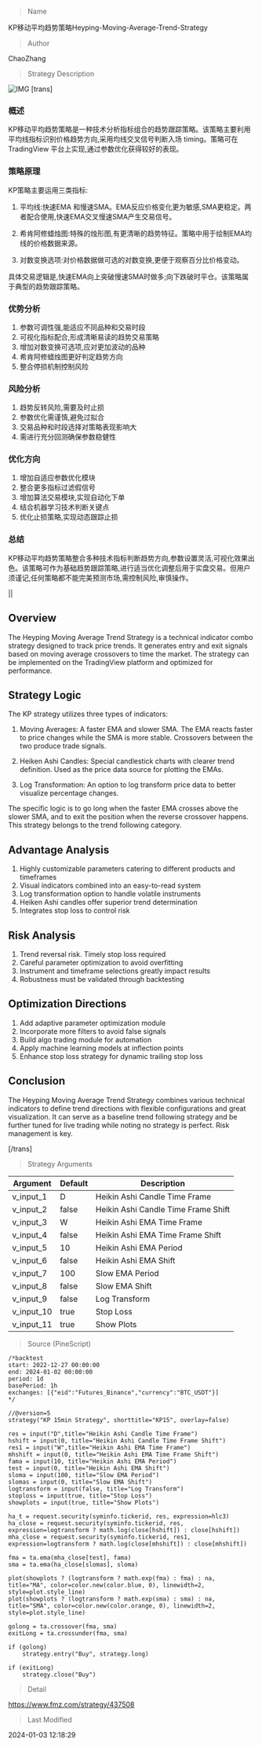 
> Name

KP移动平均趋势策略Heyping-Moving-Average-Trend-Strategy

> Author

ChaoZhang

> Strategy Description

![IMG](https://www.fmz.com/upload/asset/1394ba94a9019d912c6.png)
[trans]

### 概述

KP移动平均趋势策略是一种技术分析指标组合的趋势跟踪策略。该策略主要利用平均线指标识别价格趋势方向,采用均线交叉信号判断入场 timing。策略可在 TradingView 平台上实现,通过参数优化获得较好的表现。

### 策略原理

KP策略主要运用三类指标:

1. 平均线:快速EMA 和慢速SMA。EMA反应价格变化更为敏感,SMA更稳定。两者配合使用,快速EMA交叉慢速SMA产生交易信号。

2. 希肯阿修蜡烛图:特殊的烛形图,有更清晰的趋势特征。策略中用于绘制EMA均线的价格数据来源。

3. 对数变换选项:对价格数据做可选的对数变换,更便于观察百分比价格变动。

具体交易逻辑是,快速EMA向上突破慢速SMA时做多;向下跌破时平仓。该策略属于典型的趋势跟踪策略。

### 优势分析

1. 参数可调性强,能适应不同品种和交易时段
2. 可视化指标配合,形成清晰易读的趋势交易策略
3. 增加对数变换可选项,应对更加波动的品种
4. 希肯阿修蜡烛图更好判定趋势方向
5. 整合停损机制控制风险

### 风险分析

1. 趋势反转风险,需要及时止损
2. 参数优化需谨慎,避免过拟合
3. 交易品种和时段选择对策略表现影响大
4. 需进行充分回测确保参数稳健性

### 优化方向 

1. 增加自适应参数优化模块
2. 整合更多指标过滤假信号
3. 增加算法交易模块,实现自动化下单
4. 结合机器学习技术判断关键点
5. 优化止损策略,实现动态跟踪止损

### 总结

KP移动平均趋势策略整合多种技术指标判断趋势方向,参数设置灵活,可视化效果出色。该策略可作为基础趋势跟踪策略,进行适当优化调整后用于实盘交易。但用户须谨记,任何策略都不能完美预测市场,需控制风险,审慎操作。

|| 

## Overview  

The Heyping Moving Average Trend Strategy is a technical indicator combo strategy designed to track price trends. It generates entry and exit signals based on moving average crossovers to time the market. The strategy can be implemented on the TradingView platform and optimized for performance.

## Strategy Logic

The KP strategy utilizes three types of indicators:

1. Moving Averages: A faster EMA and slower SMA. The EMA reacts faster to price changes while the SMA is more stable. Crossovers between the two produce trade signals.  

2. Heiken Ashi Candles: Special candlestick charts with clearer trend definition. Used as the price data source for plotting the EMAs.

3. Log Transformation: An option to log transform price data to better visualize percentage changes.

The specific logic is to go long when the faster EMA crosses above the slower SMA, and to exit the position when the reverse crossover happens. This strategy belongs to the trend following category. 

## Advantage Analysis 

1. Highly customizable parameters catering to different products and timeframes
2. Visual indicators combined into an easy-to-read system  
3. Log transformation option to handle volatile instruments
4. Heiken Ashi candles offer superior trend determination
5. Integrates stop loss to control risk

## Risk Analysis

1. Trend reversal risk. Timely stop loss required
2. Careful parameter optimization to avoid overfitting  
3. Instrument and timeframe selections greatly impact results
4. Robustness must be validated through backtesting

## Optimization Directions

1. Add adaptive parameter optimization module
2. Incorporate more filters to avoid false signals
3. Build algo trading module for automation
4. Apply machine learning models at inflection points
5. Enhance stop loss strategy for dynamic trailing stop loss

## Conclusion

The Heyping Moving Average Trend Strategy combines various technical indicators to define trend directions with flexible configurations and great visualization. It can serve as a baseline trend following strategy and be further tuned for live trading while noting no strategy is perfect. Risk management is key.

[/trans]

> Strategy Arguments



|Argument|Default|Description|
|----|----|----|
|v_input_1|D|Heikin Ashi Candle Time Frame|
|v_input_2|false|Heikin Ashi Candle Time Frame Shift|
|v_input_3|W|Heikin Ashi EMA Time Frame|
|v_input_4|false|Heikin Ashi EMA Time Frame Shift|
|v_input_5|10|Heikin Ashi EMA Period|
|v_input_6|false|Heikin Ashi EMA Shift|
|v_input_7|100|Slow EMA Period|
|v_input_8|false|Slow EMA Shift|
|v_input_9|false|Log Transform|
|v_input_10|true|Stop Loss|
|v_input_11|true|Show Plots|


> Source (PineScript)

``` pinescript
/*backtest
start: 2022-12-27 00:00:00
end: 2024-01-02 00:00:00
period: 1d
basePeriod: 1h
exchanges: [{"eid":"Futures_Binance","currency":"BTC_USDT"}]
*/

//@version=5
strategy("KP 15min Strategy", shorttitle="KP15", overlay=false)

res = input("D",title="Heikin Ashi Candle Time Frame")
hshift = input(0, title="Heikin Ashi Candle Time Frame Shift")
res1 = input("W",title="Heikin Ashi EMA Time Frame")
mhshift = input(0, title="Heikin Ashi EMA Time Frame Shift")
fama = input(10, title="Heikin Ashi EMA Period")
test = input(0, title="Heikin Ashi EMA Shift")
sloma = input(100, title="Slow EMA Period")
slomas = input(0, title="Slow EMA Shift")
logtransform = input(false, title="Log Transform")
stoploss = input(true, title="Stop Loss")
showplots = input(true, title="Show Plots")

ha_t = request.security(syminfo.tickerid, res, expression=hlc3)
ha_close = request.security(syminfo.tickerid, res, expression=logtransform ? math.log(close[hshift]) : close[hshift])
mha_close = request.security(syminfo.tickerid, res1, expression=logtransform ? math.log(close[mhshift]) : close[mhshift])

fma = ta.ema(mha_close[test], fama)
sma = ta.ema(ha_close[slomas], sloma)

plot(showplots ? (logtransform ? math.exp(fma) : fma) : na, title="MA", color=color.new(color.blue, 0), linewidth=2, style=plot.style_line)
plot(showplots ? (logtransform ? math.exp(sma) : sma) : na, title="SMA", color=color.new(color.orange, 0), linewidth=2, style=plot.style_line)

golong = ta.crossover(fma, sma)
exitLong = ta.crossunder(fma, sma)

if (golong)
    strategy.entry("Buy", strategy.long)

if (exitLong)
    strategy.close("Buy")

```

> Detail

https://www.fmz.com/strategy/437508

> Last Modified

2024-01-03 12:18:29
